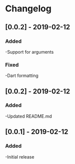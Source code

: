 # Changelog

## [0.0.2] - 2019-02-12
### Added
-Support for arguments

### Fixed
-Dart formatting

## [0.0.2] - 2019-02-12
### Added
-Updated README.md

## [0.0.1] - 2019-02-12
### Added
-Initial release
